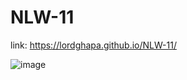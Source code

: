 # NLW-11

link: https://lordghapa.github.io/NLW-11/


![image](https://user-images.githubusercontent.com/99082399/213842048-fc77a9b7-f979-42ef-970a-2ba300a43436.png)
